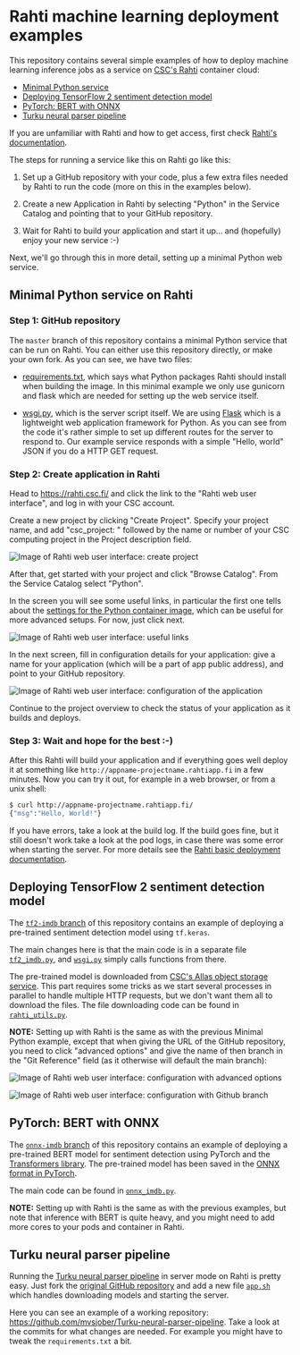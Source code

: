 # Rahti machine learning deployment examples

This repository contains several simple examples of how to deploy machine learning inference jobs as a service on [CSC's Rahti](https://rahti.csc.fi/) container cloud:

- [Minimal Python service](#minimal-python-service-on-rahti)
- [Deploying TensorFlow 2 sentiment detection model](#deploying-tensorflow-2-sentiment-detection-model)
- [PyTorch: BERT with ONNX](#pytorch-bert-with-onnx)
- [Turku neural parser pipeline](#turku-neural-parser-pipeline)

If you are unfamiliar with Rahti and how to get access, first check [Rahti's documentation](https://rahti.csc.fi/).

The steps for running a service like this on Rahti go like this:

1. Set up a GitHub repository with your code, plus a few extra files needed by Rahti to run the code (more on this in the examples below).

2. Create a new Application in Rahti by selecting "Python" in the Service Catalog and pointing that to your GitHub repository.

3. Wait for Rahti to build your application and start it up... and (hopefully) enjoy your new service :-)

Next, we'll go through this in more detail, setting up a minimal Python web service.

## Minimal Python service on Rahti

### Step 1: GitHub repository

The `master` branch of this repository contains a minimal Python service that can be run on Rahti.  You can either use this repository directly, or make your own fork.  As you can see, we have two files: 

- [requirements.txt](requirements.txt), which says what Python packages Rahti should install when building the image.  In this minimal example we only use gunicorn and flask which are needed for setting up the web service itself.

- [wsgi.py](wsgi.py), which is the server script itself.  We are using [Flask](https://www.palletsprojects.com/p/flask/) which is a lightweight web application framework for Python.  As you can see from the code it's rather simple to set up different routes for the server to respond to.  Our example service responds with a simple "Hello, world" JSON if you do a HTTP GET request.

### Step 2: Create application in Rahti

Head to <https://rahti.csc.fi/> and click the link to the "Rahti web user interface", and log in with your CSC account.

Create a new project by clicking "Create Project". Specify your project name, and add "csc_project: " followed by the name or number of your CSC computing project in the Project description field. 

![Image of Rahti web user interface: create project](images/rahti-0.png)

After that, get started with your project and click "Browse Catalog". 
From the Service Catalog select "Python".

In the screen you will see some useful links, in particular the first one tells about the [settings for the Python container image](https://github.com/sclorg/s2i-python-container/blob/master/3.8/README.md), which can be useful for more advanced setups.  For now, just click next.

![Image of Rahti web user interface: useful links](images/rahti-2.png)

In the next screen, fill in configuration details for your application: give a name for your application (which will be a part of app public address), and point to your GitHub repository.

![Image of Rahti web user interface: configuration of the application](images/rahti-3.png)

Continue to the project overview to check the status of your application as it builds and deploys.

### Step 3: Wait and hope for the best :-)

After this Rahti will build your application and if everything goes well deploy it at something like `http://appname-projectname.rahtiapp.fi` in a few minutes. Now you can try it out, for example in a web browser, or from a unix shell:

```bash
$ curl http://appname-projectname.rahtiapp.fi/
{"msg":"Hello, World!"}
```

If you have errors, take a look at the build log.  If the build goes fine, but it still doesn't work take a look at the pod logs, in case there was some error when starting the server.  For more details see the [Rahti basic deployment documentation](https://rahti.csc.fi/tutorials/basic-console/).

## Deploying TensorFlow 2 sentiment detection model

The [`tf2-imdb` branch](https://github.com/CSCfi/rahti-ml-examples/tree/tf2-imdb) of this repository contains an example of deploying a pre-trained sentiment detection model using `tf.keras`.

The main changes here is that the main code is in a separate file [`tf2_imdb.py`](https://github.com/CSCfi/rahti-ml-examples/blob/tf2-imdb/tf2_imdb.py), and [`wsgi.py`](https://github.com/CSCfi/rahti-ml-examples/blob/tf2-imdb/wsgi.py) simply calls functions from there.

The pre-trained model is downloaded from [CSC's Allas object storage service](https://docs.csc.fi/#data/Allas/). This part requires some tricks as we start several processes in parallel to handle multiple HTTP requests, but we don't want them all to download the files.  The file downloading code can be found in [`rahti_utils.py`](https://github.com/CSCfi/rahti-ml-examples/blob/tf2-imdb/rahti_utils.py).

**NOTE:** Setting up with Rahti is the same as with the previous Minimal Python example, except that when giving the URL of the GitHub repository, you need to click "advanced options" and give the name of then branch in the "Git Reference" field (as it otherwise will default the main branch):

![Image of Rahti web user interface: configuration with advanced options](images/rahti-advanced.png)

![Image of Rahti web user interface: configuration with Github branch](images/rahti-advanced2.png)


## PyTorch: BERT with ONNX

The [`onnx-imdb` branch](https://github.com/CSCfi/rahti-ml-examples/tree/onnx-imdb) of this repository contains an example of deploying a pre-trained BERT model for sentiment detection using PyTorch and the [Transformers library](https://huggingface.co/transformers/).  The pre-trained model has been saved in the [ONNX format in PyTorch](https://pytorch.org/docs/stable/onnx.html).

The main code can be found in [`onnx_imdb.py`](https://github.com/CSCfi/rahti-ml-examples/blob/onnx-imdb/onnx_imdb.py).

**NOTE:** Setting up with Rahti is the same as with the previous examples, but note that inference with BERT is quite heavy, and you might need to add more cores to your pods and container in Rahti.


## Turku neural parser pipeline

Running the [Turku neural parser pipeline](http://turkunlp.org/Turku-neural-parser-pipeline/) in server mode on Rahti is pretty easy.  Just fork the [original GitHub repository](https://github.com/TurkuNLP/Turku-neural-parser-pipeline) and add a new file [`app.sh`](https://github.com/mvsjober/Turku-neural-parser-pipeline/blob/master/app.sh) which handles downloading models and starting the server. 

Here you can see an example of a working repository: <https://github.com/mvsjober/Turku-neural-parser-pipeline>. Take a look at the commits for what changes are needed. For example you might have to tweak the `requirements.txt` a bit.
